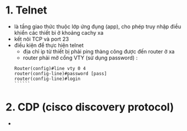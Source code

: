 
# 1. Telnet
- là tầng giao thức thuộc lớp ứng đụng (app), cho phép truy nhập điều khiển các thiết bi ở khoảng cachy xa
- kết nôi TCP và port 23
- điều kiện để thực hiện telnet
  - địa chỉ ip từ thiết bị phải ping thàng công được đến router ở xa
  - router phải mở cổng VTY (sử dụng password) : 
  ```````
  Router(config)#line vty 0 4
  router(config-line)#password [pass]
  router(config-line)#login
  ``````
 # 2. CDP (cisco discovery protocol)
 - 

